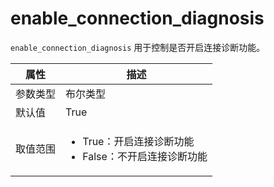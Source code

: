 # enable_connection_diagnosis

`enable_connection_diagnosis` 用于控制是否开启连接诊断功能。

|  属性    | 描述     |
|----------|---------|
| 参数类型 | 布尔类型        |
| 默认值   | True    |
| 取值范围 | <ul><li>True：开启连接诊断功能</li><li>False：不开启连接诊断功能</li></ul>  |
